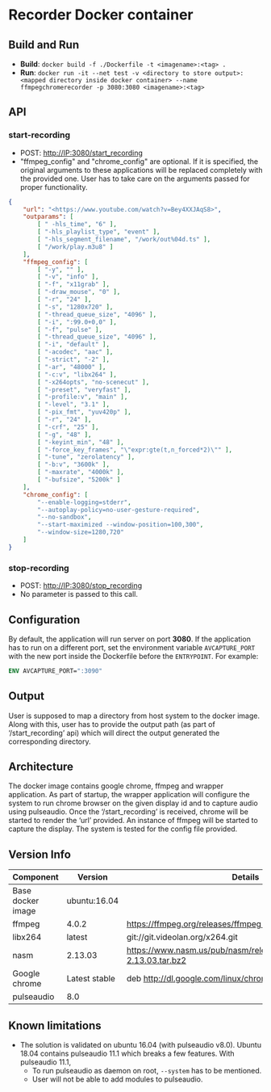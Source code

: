 
# Recorder Docker container

## Build and Run

- **Build**: `docker build -f ./Dockerfile -t <imagename>:<tag> .`
- **Run**: `docker run -it --net test -v <directory to store output>:<mapped directory inside docker container> --name ffmpegchromerecorder -p 3080:3080 <imagename>:<tag>`

## API

### start-recording

- POST: <http://IP:3080/start_recording>
- "ffmpeg_config" and "chrome_config" are optional. If it is specified, the original arguments to these applications will be replaced completely with the provided one. User has to take care on the arguments passed for proper functionality.

```json
{
    "url": "<https://www.youtube.com/watch?v=Bey4XXJAqS8>",
    "outparams": [
        [ " -hls_time", "6" ],
        [ "-hls_playlist_type", "event" ],
        [ "-hls_segment_filename", "/work/out%04d.ts" ],
        [ "/work/play.m3u8" ]
    ],
    "ffmpeg_config": [
        [ "-y", "" ],
        [ "-v", "info" ],
        [ "-f", "x11grab" ],
        [ "-draw_mouse", "0" ],
        [ "-r", "24" ],
        [ "-s", "1280x720" ],
        [ "-thread_queue_size", "4096" ],
        [ "-i", ":99.0+0,0" ],
        [ "-f", "pulse" ],
        [ "-thread_queue_size", "4096" ],
        [ "-i", "default" ],
        [ "-acodec", "aac" ],
        [ "-strict", "-2" ],
        [ "-ar", "48000" ],
        [ "-c:v", "libx264" ],
        [ "-x264opts", "no-scenecut" ],
        [ "-preset", "veryfast" ],
        [ "-profile:v", "main" ],
        [ "-level", "3.1" ],
        [ "-pix_fmt", "yuv420p" ],
        [ "-r", "24" ],
        [ "-crf", "25" ],
        [ "-g", "48" ],
        [ "-keyint_min", "48" ],
        [ "-force_key_frames", "\"expr:gte(t,n_forced*2)\"" ],
        [ "-tune", "zerolatency" ],
        [ "-b:v", "3600k" ],
        [ "-maxrate", "4000k" ],
        [ "-bufsize", "5200k" ]
    ],
    "chrome_config": [
        "--enable-logging=stderr",
        "--autoplay-policy=no-user-gesture-required",
        "--no-sandbox",
        "--start-maximized --window-position=100,300",
        "--window-size=1280,720"
    ]
}
```

### stop-recording

- POST: <http://IP:3080/stop_recording>
- No parameter is passed to this call.

## Configuration

By default, the application will run server on port **3080**. If the application has to run on a different port, set the environment variable `AVCAPTURE_PORT` with the new port inside the Dockerfile before the `ENTRYPOINT`.
For example:

```dockerfile
ENV AVCAPTURE_PORT=":3090"
```

## Output

User is supposed to map a directory from host system to the docker image. Along with this, user has to provide the output path (as part of ‘/start_recording’ api) which will direct the output generated the corresponding directory.

## Architecture

The docker image contains google chrome, ffmpeg and wrapper application.
As part of startup, the wrapper application will configure the system to run chrome browser on the given display id and to capture audio using pulseaudio.
Once the ‘/start_recording’ is received, chrome will be started to render the ‘url’ provided. An instance of ffmpeg will be started to capture the display. The system is tested for the config file provided.

## Version Info

| Component | Version | Details |
| --- | --- | --- |
| Base docker image | ubuntu:16.04 | |
| ffmpeg | 4.0.2 | <https://ffmpeg.org/releases/ffmpeg-4.0.2.tar.bz2> |
| libx264 | latest | git://git.videolan.org/x264.git |
| nasm | 2.13.03 | <https://www.nasm.us/pub/nasm/releasebuilds/2.13.03/nasm-2.13.03.tar.bz2> |
| Google chrome | Latest stable | deb <http://dl.google.com/linux/chrome/deb/> stable main |
| pulseaudio | 8.0 |

## Known limitations

- The solution is validated on ubuntu 16.04 (with pulseaudio v8.0). Ubuntu 18.04 contains pulseaudio 11.1 which breaks a few features. With pulseaudio 11.1,
  - To run pulseaudio as daemon on root, `--system` has to be mentioned.
  - User will not be able to add modules to pulseaudio.
